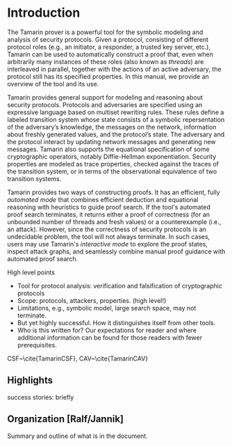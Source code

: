 Introduction
========

The Tamarin prover is a powerful tool for the symbolic
modeling and analysis of security protocols. 
Given a protocol, consisting of different protocol roles (e.g., an
initiator, a responder, a trusted key server, etc.), Tamarin
can be used to automatically construct a
proof that, even when arbitrarily many instances of these roles (also
known as *threads*) are interleaved in parallel, together
with the actions of an active adversary, the protocol still has its
specified properties.  In this manual, we 
provide an overview of the tool and its use.

Tamarin provides general support for modeling and reasoning about
security protocols.  Protocols and adversaries are specified using
an expressive language based on multiset rewriting rules.  These rules define a labeled transition
system whose state consists of a symbolic repersentation of the
adversary’s knowledge, the messages on the network, information about
freshly generated values, and the protocol’s state. The adversary and
the protocol interact by updating network messages and generating new
messages.  Tamarin also supports the equational specification of some
cryptographic operators, notably Diffie-Hellman exponentiation.
Security properties are modeled as trace properties, checked against the
traces of the transition system, or in terms of the observational
equivalence of two transition systems.

Tamarin provides two ways of constructing proofs.  It has an efficient,
fully *automated mode* that combines efficient deduction and equational
reasoning with heuristics to guide proof search.  If the tool's
automated proof search terminates, it returns either a proof of
correctness (for an unbounded number of threads and fresh values) or a
counterexample (i.e., an attack).  However, since the correctness of
security protocols is an undecidable problem, the tool will not always
terminate.  In such cases, users may use Tamarin's *interactive mode* to
explore the proof states, inspect attack graphs, and seamlessly combine
manual proof guidance with automated proof search.


High level points

* Tool for protocol analysis: verification and falsification of
  cryptographic protocols
* Scope: protocols, attackers, properties.  (high level!)
* Limitations, e.g., symbolic model, large search space, may not
  terminate.
* But yet highly successful.   How it distinguishes itself from
  other tools.
* Who is this written for?  Our expectations for reader and where
  additional information can be found for those readers with fewer
  prerequisites.

CSF~\cite{TamarinCSF}, CAV~\cite{TamarinCAV}

Highlights
----------

success stories: briefly

Organization [Ralf/Jannik]
--------------------------

Summary and outline of what is in the document.


